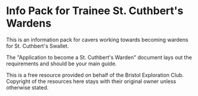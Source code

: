 # Info Pack for Trainee St. Cuthbert's Wardens

This is an information pack for cavers working towards becoming wardens for St. Cuthbert's Swallet.

The "Application to become a St. Cuthbert's Warden" document lays out the requirements and should be your main guide.

This is a free resource provided on behalf of the Bristol Exploration Club. Copyright of the resources here stays with their original owner unless otherwise stated.


